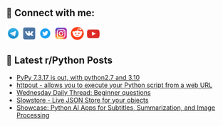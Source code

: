 ## 🔎 Connect with me:
[<img src="https://github.com/bullbesh/bullbesh/blob/main/images/Telegram.png" width="32" height="32" />](https://t.me/bullbesh)
[<img src="https://github.com/bullbesh/bullbesh/blob/main/images/VK.png" width="32" height="32" />](https://vk.com/bullbesh)
[<img src="https://github.com/bullbesh/bullbesh/blob/main/images/Twitter.png" width="32" height="32" />](https://twitter.com/bullbesh1)
[<img src="https://github.com/bullbesh/bullbesh/blob/main/images/Instagram.png" width="32" height="32" />](https://www.instagram.com/bullbesh)
[<img src="https://github.com/bullbesh/bullbesh/blob/main/images/Reddit.png" width="32" height="32" />](https://www.reddit.com/user/bullbesh)
[<img src="https://github.com/bullbesh/bullbesh/blob/main/images/YouTube.png" width="32" height="32" />](https://www.youtube.com/channel/UCtfjRs6uzgq5mfm8S06WTcg)

## 📕 Latest r/Python Posts
<!-- BLOG-POST-LIST:START -->
- [PyPy 7.3.17 is out, with python2.7 and 3.10](https://www.reddit.com/r/Python/comments/1f34sxy/pypy_7317_is_out_with_python27_and_310/)
- [httpout - allows you to execute your Python script from a web URL](https://www.reddit.com/r/Python/comments/1f32mvq/httpout_allows_you_to_execute_your_python_script/)
- [Wednesday Daily Thread: Beginner questions](https://www.reddit.com/r/Python/comments/1f2w8b8/wednesday_daily_thread_beginner_questions/)
- [Slowstore - Live JSON Store for your objects](https://www.reddit.com/r/Python/comments/1f2lf7n/slowstore_live_json_store_for_your_objects/)
- [Showcase: Python AI Apps for Subtitles, Summarization, and Image Processing](https://www.reddit.com/r/Python/comments/1f2d7u9/showcase_python_ai_apps_for_subtitles/)
<!-- BLOG-POST-LIST:END -->
